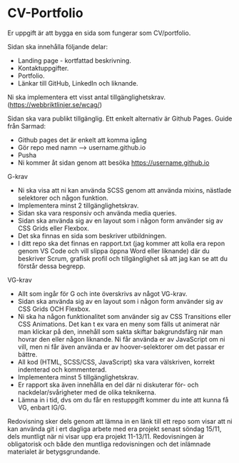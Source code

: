 # CV-Portfolio

Er uppgift är att bygga en sida som fungerar som CV/portfolio.

Sidan ska innehålla följande delar:

* Landing page - kortfattad beskrivning.
* Kontaktuppgifter.
* Portfolio.
* Länkar till GitHub, LinkedIn och liknande.

Ni ska implementera ett visst antal tillgänglighetskrav. (https://webbriktlinjer.se/wcag/)

Sidan ska vara publikt tillgänglig. Ett enkelt alternativ är Github Pages. Guide från Sarmad:

* Github pages det är enkelt att komma igång
* Gör repo med namn --> username.github.io
* Pusha
* Ni kommer åt sidan genom att besöka https://username.github.io

G-krav

* Ni ska visa att ni kan använda SCSS genom att använda mixins, nästlade selektorer och någon funktion.
* Implementera minst 2 tillgänglighetskrav.
* Sidan ska vara responsiv och använda media queries.
* Sidan ska använda sig av en layout som i någon form använder sig av CSS Grids eller Flexbox.
* Det ska finnas en sida som beskriver utbildningen.
* I ditt repo ska det finnas en rapport.txt (jag kommer att kolla era repon genom VS Code och vill slippa öppna Word eller liknande) där du beskriver Scrum, grafisk profil och tillgänglighet så att jag kan se att du förstår dessa begrepp.

VG-krav

* Allt som ingår för G och inte överskrivs av något VG-krav.
* Sidan ska använda sig av en layout som i någon form använder sig av CSS Grids OCH Flexbox.
* Ni ska ha någon funktionalitet som använder sig av CSS Transitions eller CSS Animations. Det kan t ex vara en meny som fälls ut animerat när man klickar på den, innehåll som sakta skiftar bakgrundsfärg när man hovrar den eller någon liknande. Ni får använda er av JavaScript om ni vill, men ni får även använda er av hoover-selektorer om det passar er bättre.
* All kod (HTML, SCSS/CSS, JavaScript) ska vara välskriven, korrekt indenterad och kommenterad.
* Implementera minst 5 tillgänglighetskrav.
* Er rapport ska även innehålla en del där ni diskuterar för- och nackdelar/svårigheter med de olika teknikerna.
* Lämna in i tid, dvs om du får en restuppgift kommer du inte att kunna få VG, enbart IG/G.

Redovisning sker dels genom att lämna in en länk till ett repo som visar att ni kan använda git i ert dagliga arbete med era projekt senast söndag 15/11, dels muntligt när ni visar upp era projekt 11-13/11. Redovisningen är obligatorisk och både den muntliga redovisningen och det inlämnade materialet är betygsgrundande.
